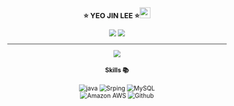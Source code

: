 <div align="center">
 
  ### ⭐ YEO JIN LEE ⭐<img src="https://github.com/yeojin822/yeojin822/assets/69568559/98c50e3c-0807-48c3-9ee3-88f62140a964" width="25px">

<a href="https://yeojinlee.notion.site/Back-End-Developer-6cb26ff3a7e04336898454651436b8e9"><img src="https://img.shields.io/badge/Notion-ffffff?style=flat-square&logo=notion&logoColor=black"/></a>
   <a href="https://github.com/yeojin822"><img src="https://hits.seeyoufarm.com/api/count/incr/badge.svg?url=https%3A%2F%2Fgithub.com%2Fyeojin822&count_bg=%23000000&title_bg=%23000000&icon=github.svg&icon_color=%23E7E7E7&title=GitHub&edge_flat=false)"/></a> 

  ---

<div>
        <img align="center" src="https://github-readme-stats.vercel.app/api/top-langs/?username=yeojin822&theme=dracula&exclude_repo=Computer-Science-Engineering&layout=compact"/>
<h4> Skills 📚 </h4>
<p>
  <img alt="java" src="https://img.shields.io/badge/Java-007396?style=flat-square&logo=Java&logoColor=white" />
  <img alt="Srping" src="https://img.shields.io/badge/Spring-6DB33F?style=flat-square&logo=Spring&logoColor=white" />
  <img alt="MySQL" src="https://img.shields.io/badge/Mysql-4479A1?style=flat-square&logo=Mysql&logoColor=white" />
  <br>
  <img alt="Amazon AWS" src="https://img.shields.io/badge/Amazon AWS-FECC00?style=flat-square&logo=Amazon AWS&logoColor=white" />
  <img alt="Github" src="https://img.shields.io/badge/Github-181717?style=flat-square&logo=Github&logoColor=white" />
</p>
<div>
  
